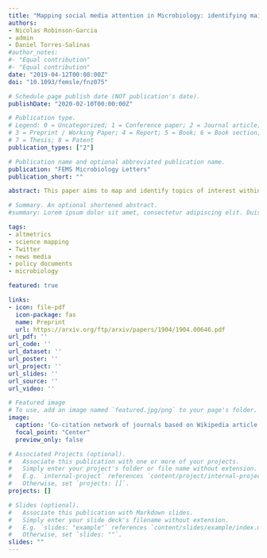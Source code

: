 ```yaml
---
title: "Mapping social media attention in Microbiology: identifying main topics and actors"
authors:
- Nicolas Robinson-Garcia
- admin
- Daniel Torres-Salinas
#author_notes:
#- "Equal contribution"
#- "Equal contribution"
date: "2019-04-12T00:00:00Z"
doi: "10.1093/femsle/fnz075"

# Schedule page publish date (NOT publication's date).
publishDate: "2020-02-10T00:00:00Z"

# Publication type.
# Legend: 0 = Uncategorized; 1 = Conference paper; 2 = Journal article;
# 3 = Preprint / Working Paper; 4 = Report; 5 = Book; 6 = Book section;
# 7 = Thesis; 8 = Patent
publication_types: ["2"]

# Publication name and optional abbreviated publication name.
publication: "FEMS Microbiology Letters"
publication_short: ""

abstract: This paper aims to map and identify topics of interest within the field of Microbiology and identify the main sources driving such attention. We combine data from Web of Science and Altmetric.com, a platform which retrieves mentions to scientific literature from social media and other non-academic communication outlets. We focus on the dissemination of microbial publications in Twitter, news media and policy briefs. A two-mode network of social accounts shows distinctive areas of activity. We identify a cluster of papers mentioned solely by regional news media. A central area of the network is formed by papers discussed by the three outlets. A large portion of the network is driven by Twitter activity. When analyzing top actors contributing to such network, we observe that more than half of the Twitter accounts are bots, mentioning 32% of the documents in our dataset. Within news media outlets, there is a predominance of popular science outlets. With regard to policy briefs, both international and national bodies are represented. Finally, our topic analysis shows that the thematic focus of papers mentioned varies by outlet. While news media cover the wider range of topics, policy briefs are focused on translational medicine and bacterial outbreaks.

# Summary. An optional shortened abstract.
#summary: Lorem ipsum dolor sit amet, consectetur adipiscing elit. Duis posuere tellus ac convallis placerat. Proin tincidunt magna sed ex sollicitudin condimentum.

tags:
- altmetrics
- science mapping
- Twitter
- news media
- policy documents
- microbiology

featured: true

links:
- icon: file-pdf
  icon-package: fas
  name: Preprint
  url: https://arxiv.org/ftp/arxiv/papers/1904/1904.00646.pdf
url_pdf: ''
url_code: ''
url_dataset: ''
url_poster: ''
url_project: ''
url_slides: ''
url_source: ''
url_video: ''

# Featured image
# To use, add an image named `featured.jpg/png` to your page's folder. 
image:
  caption: 'Co-citation network of journals based on Wikipedia article references'
  focal_point: "Center"
  preview_only: false

# Associated Projects (optional).
#   Associate this publication with one or more of your projects.
#   Simply enter your project's folder or file name without extension.
#   E.g. `internal-project` references `content/project/internal-project/index.md`.
#   Otherwise, set `projects: []`.
projects: []

# Slides (optional).
#   Associate this publication with Markdown slides.
#   Simply enter your slide deck's filename without extension.
#   E.g. `slides: "example"` references `content/slides/example/index.md`.
#   Otherwise, set `slides: ""`.
slides: ""
---
```

